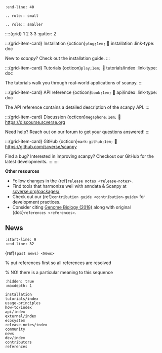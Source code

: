 ```{include} ../README.md
:end-line: 40
```

```{eval-rst}
.. role:: small
```

```{eval-rst}
.. role:: smaller
```

::::{grid} 1 2 3 3
:gutter: 2

:::{grid-item-card} Installation {octicon}`plug;1em;`
:link: installation
:link-type: doc

New to *scanpy*? Check out the installation guide.
:::

:::{grid-item-card} Tutorials {octicon}`play;1em;`
:link: tutorials/index
:link-type: doc

The tutorials walk you through real-world applications of scanpy.
:::

:::{grid-item-card} API reference {octicon}`book;1em;`
:link: api/index
:link-type: doc

The API reference contains a detailed description of
the scanpy API.
:::

:::{grid-item-card} Discussion {octicon}`megaphone;1em;`
:link: https://discourse.scverse.org

Need help? Reach out on our forum to get your questions answered!
:::

:::{grid-item-card} GitHub {octicon}`mark-github;1em;`
:link: https://github.com/scverse/scanpy

Find a bug? Interested in improving scanpy? Checkout our GitHub for the latest developments.
:::
::::

**Other resources**

* Follow changes in the {ref}`release notes <release-notes>`.
* Find tools that harmonize well with anndata & Scanpy at [scverse.org/packages/](https://scverse.org/packages/)
* Check out our {ref}`contribution guide <contribution-guide>` for development practices.
* Consider citing [Genome Biology (2018)] along with original {doc}`references <references>`.

## News

```{include} news.md
:start-line: 9
:end-line: 32
```

{ref}`(past news) <News>`

% put references first so all references are resolved

% NO! there is a particular meaning to this sequence

```{toctree}
:hidden: true
:maxdepth: 1

installation
tutorials/index
usage-principles
how-to/index
api/index
external/index
ecosystem
release-notes/index
community
news
dev/index
contributors
references
```

[contribution guide]: dev/index.md
[genome biology (2018)]: https://doi.org/10.1186/s13059-017-1382-0
[github]: https://github.com/scverse/scanpy
